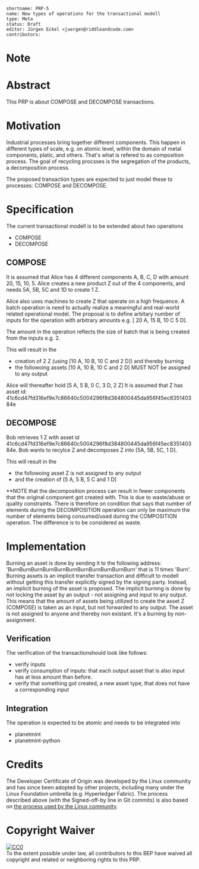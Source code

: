 ```
shortname: PRP-5
name: New types of operations for the transactional modell
type: Meta
status: Draft
editor: Jürgen Eckel <juergen@riddleandcode.com> 
contributors: 
```

# Note

# Abstract

This PRP is about COMPOSE and DECOMPOSE transactions.

# Motivation

Industrial processes bring together different components. This happen in different types of scale, e.g. on atomic level, within the domain of metal components, platic, and others. That's what is refered to as composition process.
The goal of recycling procsses is the segregation of the products, a decomposition process.

The proposed transaction types are expected to just model these to processes: COMPOSE and DECOMPOSE.

# Specification

The current transactional modell is to be extended about two operations
* COMPOSE
* DECOMPOSE

## COMPOSE
It is assumed that Alice has 4 different components A, B, C, D with amount 20, 15, 10, 5.
Alice creates a new product Z out of the 4 components, and needs 5A, 5B, 5C and 1D to create 1 Z.

Alice also uses machines to create Z that operate on a high frequence. A batch operation is need to actually realize a meaningful and real-world related operational model. 
The proposal is to define arbitary number of inputs for the operation with arbitrary amounts e.g. [ 20 A, 15 B, 10 C 5 D].

The amount in the operation reflects the size of batch that is being created from the inputs e.g. 2.

This will result in the 
* creation of 2 Z (using [10 A, 10 B, 10 C and 2 D]) and thereby burning
* the followoing assets [10 A, 10 B, 10 C and 2 D] MUST NOT be assigned to any output

Alice will thereafter hold [5 A, 5 B, 0 C, 3 D, 2 Z]
It is assumed that Z has asset id: 41c6cd47fd316ef9e7c86640c5004296f8d384800445da956f45ec835140384e

## DECOMPOSE

Bob retrieves 1 Z with asset id 41c6cd47fd316ef9e7c86640c5004296f8d384800445da956f45ec835140384e.
Bob wants to recylce Z and decomposes Z into [5A, 5B, 5C, 1 D].

This will result in the 
* the followoing asset Z is not assigned to any output 
* and the creation of [5 A, 5 B, 5 C and 1 D]

**NOTE that the decomposition process can result in fewer components that the original component got created with. 
This is due to waste/abuse or quality constraints. There is therefore on condition that says that number of elements during the DECOMPOSITION operation can only be maximum the number of elements being consumed/used during the COMPOSITION operation. The difference is to be considered as waste.

# Implementation

Burning an asset is done by sending it to the following address: 
'BurnBurnBurnBurnBurnBurnBurnBurnBurnBurnBurn'
that is 11 times 'Burn'. Burning assets is an implicit transfer transaction and difficult to modell without getting this transfer explicitly signed by the signing party.
Instead, an implicit burning of the asset is proposed. The implicit burning is done by not locking the asset by an output - not assigning and input to any output.
This means that the amount of assets being utilized to create the asset Z (COMPOSE) is taken as an input, but not forwarded to any output.
The asset is not assigned to anyone and thereby non existant. It's a burning by non-assignment. 

## Verification
The verification of the transactionshould look like follows:
* verify inputs
* verify consumption of inputs: that each output asset that is also input has at less amount than before.
* verify that something got created, a new asset type, that does not have a corresponding input



## Integration
The operation is expected to be atomic and needs to be integrated into 
* planetmint
* planetmint-python


# Credits
The Developer Certificate of Origin was developed by the Linux community and has since been adopted by other projects, including many under the Linux Foundation umbrella (e.g. Hyperledger Fabric). The process described above (with the Signed-off-by line in Git commits) is also based on [the process used by the Linux community](https://github.com/torvalds/linux/blob/master/Documentation/process/submitting-patches.rst#11-sign-your-work---the-developers-certificate-of-origin).

# Copyright Waiver

<p xmlns:dct="http://purl.org/dc/terms/">
  <a rel="license"
     href="http://creativecommons.org/publicdomain/zero/1.0/">
    <img src="http://i.creativecommons.org/p/zero/1.0/88x31.png" style="border-style: none;" alt="CC0" />
  </a>
  <br />
  To the extent possible under law, all contributors to this BEP
  have waived all copyright and related or neighboring rights to this PRP.
</p>